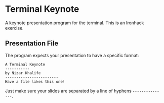 Terminal Keynote
================

A keynote presentation program for the terminal. This is an Ironhack exercise.


Presentation File
-----------------

The program expects your presentation to have a specific format:

```
A Terminal Keynote
-----------
by Nizar Khalife
------------------------
Have a file likes this one!
```

Just make sure your slides are separated by a line of hyphens `---------------`.
